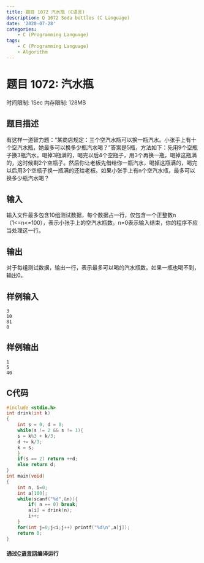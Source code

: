 ```yaml
---
title: 题目 1072 汽水瓶 (C语言)
description: Q 1072 Soda bottles (C Language)
date: '2020-07-28'
categories:
    - C (Programming Language)
tags:
    - C (Programming Language)
    - Algorithm
---
```


# 题目 1072: 汽水瓶
时间限制: 1Sec 内存限制: 128MB
## 题目描述
有这样一道智力题：“某商店规定：三个空汽水瓶可以换一瓶汽水。小张手上有十个空汽水瓶，她最多可以换多少瓶汽水喝？”答案是5瓶，方法如下：先用9个空瓶子换3瓶汽水，喝掉3瓶满的，喝完以后4个空瓶子，用3个再换一瓶，喝掉这瓶满的，这时候剩2个空瓶子。然后你让老板先借给你一瓶汽水，喝掉这瓶满的，喝完以后用3个空瓶子换一瓶满的还给老板。如果小张手上有n个空汽水瓶，最多可以换多少瓶汽水喝？
## 输入
输入文件最多包含10组测试数据，每个数据占一行，仅包含一个正整数n（1<=n<=100），表示小张手上的空汽水瓶数。n=0表示输入结束，你的程序不应当处理这一行。
## 输出
对于每组测试数据，输出一行，表示最多可以喝的汽水瓶数。如果一瓶也喝不到，输出0。
## 样例输入
```
3
10
81
0
```
## 样例输出
```
1
5
40
```
## C代码
```c
#include <stdio.h>
int drink(int k)
{
    int s = 0, d = 0;
    while(s != 2 && s != 1){
    s = k%3 + k/3;
    d += k/3;
    k = s;
    }
    if(s == 2) return ++d;
    else return d;
}
int main(void)
{
    int n, i=0;
    int a[100];
    while(scanf("%d",&n)){
        if( n == 0) break;
        a[i] = drink(n);
        i++;
    }
    for(int j=0;j<i;j++) printf("%d\n",a[j]);
    return 0;
}
```
#### 通过[C语言网](https://www.dotcpp.com/)编译运行